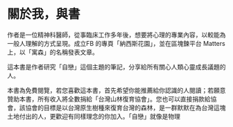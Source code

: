 # 關於我，與書

作者是一位精神科醫師，從事臨床工作多年後，想要將心理的專業內容，以較能為一般人理解的方式呈現。成立FB 的專頁「納西斯花園」，並在區塊鍊平台 Matters 上，以「寓森」的名稱發表文章。

這本書是作者研究「自戀」這個主題的筆記，分享給所有關心人類心靈成長議題的人。

本書為免費閱覽，若您喜歡這本書，首先希望你能推薦給你認識的人閱讀；若願意贊助本書，所有收入將全數捐給「台灣山林復育協會」。您也可以直接捐款給協會，該協會的目標是以台灣原生樹種來復育台灣的森林，是一群默默在為台灣這塊土地付出的人，更歡迎有同樣理念的你加入。「自戀」就像是物理

